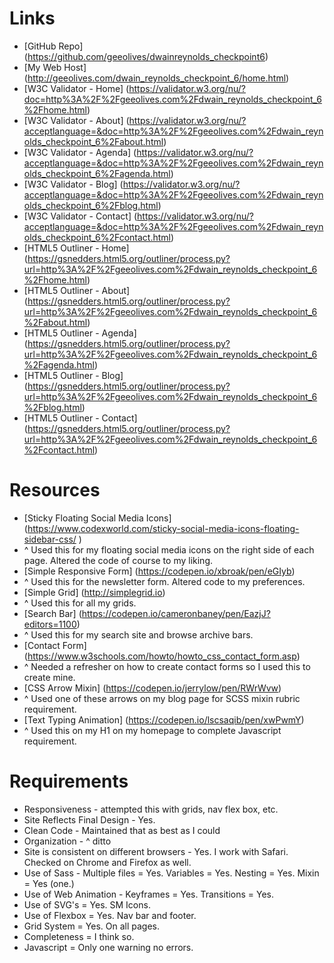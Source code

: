 # Links
* [GitHub Repo] (https://github.com/geeolives/dwainreynolds_checkpoint6)
* [My Web Host] (http://geeolives.com/dwain_reynolds_checkpoint_6/home.html)
* [W3C Validator - Home] (https://validator.w3.org/nu/?doc=http%3A%2F%2Fgeeolives.com%2Fdwain_reynolds_checkpoint_6%2Fhome.html)
* [W3C Validator - About] (https://validator.w3.org/nu/?acceptlanguage=&doc=http%3A%2F%2Fgeeolives.com%2Fdwain_reynolds_checkpoint_6%2Fabout.html)
* [W3C Validator - Agenda] (https://validator.w3.org/nu/?acceptlanguage=&doc=http%3A%2F%2Fgeeolives.com%2Fdwain_reynolds_checkpoint_6%2Fagenda.html)
* [W3C Validator - Blog] (https://validator.w3.org/nu/?acceptlanguage=&doc=http%3A%2F%2Fgeeolives.com%2Fdwain_reynolds_checkpoint_6%2Fblog.html)
* [W3C Validator - Contact] (https://validator.w3.org/nu/?acceptlanguage=&doc=http%3A%2F%2Fgeeolives.com%2Fdwain_reynolds_checkpoint_6%2Fcontact.html)
* [HTML5 Outliner - Home] (https://gsnedders.html5.org/outliner/process.py?url=http%3A%2F%2Fgeeolives.com%2Fdwain_reynolds_checkpoint_6%2Fhome.html)
* [HTML5 Outliner - About] (https://gsnedders.html5.org/outliner/process.py?url=http%3A%2F%2Fgeeolives.com%2Fdwain_reynolds_checkpoint_6%2Fabout.html)
* [HTML5 Outliner - Agenda] (https://gsnedders.html5.org/outliner/process.py?url=http%3A%2F%2Fgeeolives.com%2Fdwain_reynolds_checkpoint_6%2Fagenda.html)
* [HTML5 Outliner - Blog] (https://gsnedders.html5.org/outliner/process.py?url=http%3A%2F%2Fgeeolives.com%2Fdwain_reynolds_checkpoint_6%2Fblog.html)
* [HTML5 Outliner - Contact] (https://gsnedders.html5.org/outliner/process.py?url=http%3A%2F%2Fgeeolives.com%2Fdwain_reynolds_checkpoint_6%2Fcontact.html)

# Resources
* [Sticky Floating Social Media Icons] (https://www.codexworld.com/sticky-social-media-icons-floating-sidebar-css/ )
* ^ Used this for my floating social media icons on the right side of each page. Altered the code of course to my liking.
* [Simple Responsive Form] (https://codepen.io/xbroak/pen/eGIyb)
* ^ Used this for the newsletter form. Altered code to my preferences.
* [Simple Grid] (http://simplegrid.io)
* ^ Used this for all my grids.
* [Search Bar] (https://codepen.io/cameronbaney/pen/EazjJ?editors=1100)
* ^ Used this for my search site and browse archive bars.
* [Contact Form] (https://www.w3schools.com/howto/howto_css_contact_form.asp)
* ^ Needed a refresher on how to create contact forms so I used this to create mine.
* [CSS Arrow Mixin] (https://codepen.io/jerrylow/pen/RWrWvw)
* ^ Used one of these arrows on my blog page for SCSS mixin rubric requirement.
* [Text Typing Animation] (https://codepen.io/lscsaqib/pen/xwPwmY)
* ^ Used this on my H1 on my homepage to complete Javascript requirement.

# Requirements

* Responsiveness - attempted this with grids, nav flex box, etc.
* Site Reflects Final Design - Yes.
* Clean Code - Maintained that as best as I could
* Organization - ^ ditto
* Site is consistent on different browsers - Yes. I work with Safari. Checked on Chrome and Firefox as well.
* Use of Sass - Multiple files = Yes. Variables = Yes. Nesting = Yes. Mixin = Yes (one.)
* Use of Web Animation - Keyframes = Yes. Transitions = Yes.
* Use of SVG's = Yes. SM Icons.
* Use of Flexbox = Yes. Nav bar and footer.
* Grid System = Yes. On all pages.
* Completeness = I think so.
* Javascript = Only one warning no errors.

